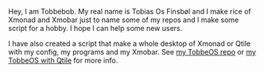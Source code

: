 Hey, I am Tobbebob. My real name is Tobias Os Finsbøl and I make rice of Xmonad and Xmobar just to name some of my repos and I make some script for a hobby. I hope I can help some new users.

I have also created a script that make a whole desktop of Xmonad or Qtile with my config, my programs and my Xmobar.
See [my TobbeOS repo](https://gitlab.com/TobbeBob123/TobbeOS) or [my TobbeOS with Qtile](https://gitlab.com/TobbeBob123/tobbeos_qtile) for more info.
